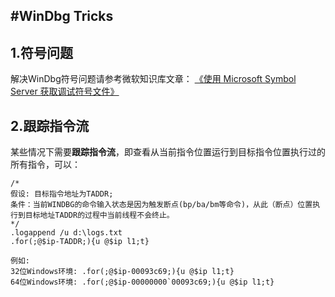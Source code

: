 #WinDbg Tricks
--------------------------------
## 1.符号问题
解决WinDbg符号问题请参考微软知识库文章：
[《使用 Microsoft Symbol Server 获取调试符号文件》](http://support.microsoft.com/kb/311503)

## 2.跟踪指令流
某些情况下需要**跟踪指令流**，即查看从当前指令位置运行到目标指令位置执行过的所有指令，可以：
```
/*
假设: 目标指令地址为TADDR;
条件：当前WINDBG的命令输入状态是因为触发断点(bp/ba/bm等命令)，从此（断点）位置执行到目标地址TADDR的过程中当前线程不会终止。
*/
.logappend /u d:\logs.txt
.for(;@$ip-TADDR;){u @$ip l1;t} 

例如:
32位Windows环境: .for(;@$ip-00093c69;){u @$ip l1;t}  
64位Windows环境: .for(;@$ip-00000000`00093c69;){u @$ip l1;t}
```
